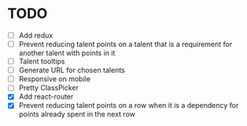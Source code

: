 # TODO

- [ ] Add redux
- [ ] Prevent reducing talent points on a talent that is a requirement for another talent with points in it
- [ ] Talent tooltips
- [ ] Generate URL for chosen talents
- [ ] Responsive on mobile
- [ ] Pretty ClassPicker
- [x] Add react-router
- [x] Prevent reducing talent points on a row when it is a dependency for points already spent in the next row